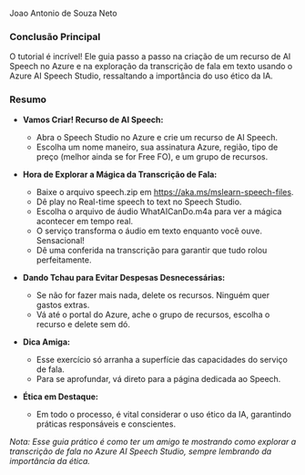 Joao Antonio de Souza  Neto

### Conclusão Principal
O tutorial é incrível! Ele guia passo a passo na criação de um recurso de AI Speech no Azure e na exploração da transcrição de fala em texto usando o Azure AI Speech Studio, ressaltando a importância do uso ético da IA.

### Resumo
- **Vamos Criar! Recurso de AI Speech:**
  - Abra o Speech Studio no Azure e crie um recurso de AI Speech.
  - Escolha um nome maneiro, sua assinatura Azure, região, tipo de preço (melhor ainda se for Free FO), e um grupo de recursos.

- **Hora de Explorar a Mágica da Transcrição de Fala:**
  - Baixe o arquivo speech.zip em https://aka.ms/mslearn-speech-files.
  - Dê play no Real-time speech to text no Speech Studio.
  - Escolha o arquivo de áudio WhatAICanDo.m4a para ver a mágica acontecer em tempo real.
  - O serviço transforma o áudio em texto enquanto você ouve. Sensacional!
  - Dê uma conferida na transcrição para garantir que tudo rolou perfeitamente.

- **Dando Tchau para Evitar Despesas Desnecessárias:**
  - Se não for fazer mais nada, delete os recursos. Ninguém quer gastos extras.
  - Vá até o portal do Azure, ache o grupo de recursos, escolha o recurso e delete sem dó.

- **Dica Amiga:**
  - Esse exercício só arranha a superfície das capacidades do serviço de fala.
  - Para se aprofundar, vá direto para a página dedicada ao Speech.

- **Ética em Destaque:**
  - Em todo o processo, é vital considerar o uso ético da IA, garantindo práticas responsáveis e conscientes.

*Nota: Esse guia prático é como ter um amigo te mostrando como explorar a transcrição de fala no Azure AI Speech Studio, sempre lembrando da importância da ética.*
